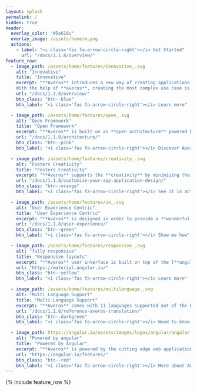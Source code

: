 ```yaml
---
layout: splash
permalink: /
hidden: true
header:
  overlay_color: "#5e616c"
  overlay_image: /assets/home/m.png
  actions:
    - label: "<i class='fas fa-arrow-circle-right'></i> Get Started"
      url: "/docs/1.1.8/overview/"
feature_row:
  - image_path: /assets/home/features/innovative_.svg
    alt: "Innovative"
    title: "Innovative"
    excerpt: "**Averos** introduces a new way of creating applications by adopting a **Design First** strategy which allows users to focus in the **application design** over technical aspects.
    With the help of **averos**, creating the most complex use case is easier than ever."
    url: "/docs/1.1.8/overview/"
    btn_class: "btn--blue"
    btn_label: "<i class='fas fa-arrow-circle-right'></i> Learn more"

  - image_path: /assets/home/features/open_.svg
    alt: "Open Framework"
    title: "Open Framework"
    excerpt: "**Averos** is built on an **open architecture** powered by [**angular**](https://angular.io/) which allows **developers** to **shape the framework** depending on their needs. **Averos** does not impose any restrictions on the technical approach with which the user wishes to carry out his project."
    url: "/docs/1.1.8/architecture/"
    btn_class: "btn--pink"
    btn_label: "<i class='fas fa-arrow-circle-right'></i> Discover Averos" 

  - image_path: /assets/home/features/creativity_.svg
    alt: "Fosters Creativity"
    title: "Fosters Creativity"
    excerpt: "**Averos** supports the **creativity** by minimizing the reflection on the technical aspects in favor of the **business** aspects. This will give the **design** its right value and **improve the quality** of the application."
    url: "/docs/1.1.8/customize-your-app-application-design/"
    btn_class: "btn--orange"
    btn_label: "<i class='fas fa-arrow-circle-right'></i> See it in action"

  - image_path: /assets/home/features/ux_.svg
    alt: "User Experience Centric"
    title: "User Experience Centric"
    excerpt: "**Averos** is designed in order to provide a **wonderful digital journey** by **unlocking** the access to **user exeprience centric** applications while bringing common **natural** and **obvious** end users experience to your applications providing thus a **two-way communication** between the user and his application."
    url: "/docs/1.1.8/user-experience/"
    btn_class: "btn--green"
    btn_label: "<i class='fas fa-arrow-circle-right'></i> Show me how"

  - image_path: /assets/home/features/responsive_.svg
    alt: "fully responsive"
    title: "Responsive layouts"
    excerpt: "**Averos** user interface is built on top of the [**angular material**](https://material.angular.io/) library and **enhanced** with custom **intuitive components** designed in order to **boost the user experience**.**Averos** user interface inherits all the angular **material** characteristics as well as **HTML5** and **CSS** properties, and is by nature **fully responsive** and [**pwa**](https://web.dev/progressive-web-apps/) ready."
    url: "https://material.angular.io/"
    btn_class: "btn--yellow"
    btn_label: "<i class='fas fa-arrow-circle-right'></i> Learn more"

  - image_path: /assets/home/features/multilanguage_.svg
    alt: "Multi Language Support"
    title: "Multi Language Support"
    excerpt: "**Averos** comes with 11 languages supported out of the box. Besides **Averos** worflow comes to help developer adding more languages without writing a single line of code, in an intuitive and easy way."
    url: "/docs/1.1.8/reference-averos-translation/"
    btn_class: "btn--darkgreen"
    btn_label: "<i class='fas fa-arrow-circle-right'></i> Need to know more"

  - image_path: https://angular.io/assets/images/logos/angular/angular.svg
    alt: "Powered by angular"
    title: "Powered by Angular"
    excerpt: "**Averos** is powered by the cutting edge web application development framework [**angular**](https://angular.io/) developed, maintained and backed by **Google**."
    url: "https://angular.io/features/"
    btn_class: "btn--red"
    btn_label: "<i class='fas fa-arrow-circle-right'></i> More about Angular"
---
```


{% include feature_row %}
